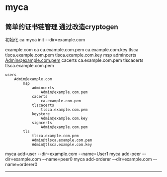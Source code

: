 # myca

简单的证书链管理
通过改造cryptogen
---
初始化 ca 
myca init --dir=example.com 

example.com
    ca
        ca.example.com.pem
        ca.example.com.key
    tlsca
        tlsca.example.com.pem
        tlsca.example.com.key
    msp
        admincerts
            Admin@example.com.pem
        cacerts
            ca.example.com.pem
        tlscacerts
            tlsca.example.com.pem

    users
        Admin@example.com
            msp
                admincerts
                    Admin@example.com.pem
                cacerts
                    ca.example.com.pem
                tlscacerts
                    tlsca.example.com.pem
                keystore
                    Admin@example.com.key
                signcerts
                    Admin@example.com.pem
            tls
                tlsca.example.com.pem
                Admin@tlsca.example.com.pem
                Admin@tlsca.example.com.key

myca add-user --dir=example.com --name=User1
myca add-peer --dir=example.com --name=peer0
myca add-orderer --dir=example.com --name=orderer0

---

